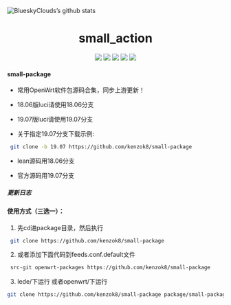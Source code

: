 ![BlueskyClouds’s github stats](https://github-readme-stats.vercel.app/api?username=BlueskyClouds&show_icons=true&theme=merko)
<div align="center">
<h1 align="center">small_action</h1>
<img src="https://img.shields.io/github/issues/BlueskyClouds/My-Actions?color=green">
<img src="https://img.shields.io/github/stars/BlueskyClouds/My-Actions?color=yellow">
<img src="https://img.shields.io/github/forks/BlueskyClouds/My-Actions?color=orange">
<img src="https://img.shields.io/github/license/BlueskyClouds/My-Actions?color=ff69b4">
<img src="https://img.shields.io/github/languages/code-size/BlueskyClouds/My-Actions?color=blueviolet">
</div>


#### small-package

*  常用OpenWrt软件包源码合集，同步上游更新！

*  18.06版luci请使用18.06分支

*  19.07版luci请使用19.07分支

*  关于指定19.07分支下载示例:

```bash
 git clone -b 19.07 https://github.com/kenzok8/small-package
```

*  lean源码用18.06分支

*  官方源码用19.07分支


##### 更新日志



#### 使用方式（三选一）：

1. 先cd进package目录，然后执行

```bash
 git clone https://github.com/kenzok8/small-package
```
2. 或者添加下面代码到feeds.conf.default文件

```bash
 src-git openwrt-packages https://github.com/kenzok8/small-package
```
3. lede/下运行 或者openwrt/下运行

```bash
git clone https://github.com/kenzok8/small-package package/small-package
```



